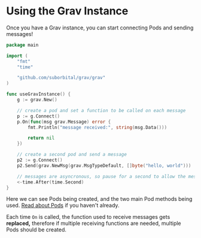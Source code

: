 # Using the Grav Instance

Once you have a Grav instance, you can start connecting Pods and sending messages!

```go
package main

import (
	"fmt"
	"time"

	"github.com/suborbital/grav/grav"
)

func useGravInstance() {
	g := grav.New()

	// create a pod and set a function to be called on each message
	p := g.Connect()
	p.On(func(msg grav.Message) error {
		fmt.Println("message received:", string(msg.Data()))

		return nil
	})

	// create a second pod and send a message
	p2 := g.Connect()
	p2.Send(grav.NewMsg(grav.MsgTypeDefault, []byte("hello, world")))

	// messages are asyncronous, so pause for a second to allow the message to send
	<-time.After(time.Second)
}

```

Here we can see Pods being created, and the two main Pod methods being used. [Read about Pods](https://github.com/suborbital/grav/docs/concepts/pods.md) if you haven't already.

Each time `On` is called, the function used to receive messages gets **replaced,** therefore if multiple receiving functions are needed, multiple Pods should be created.

